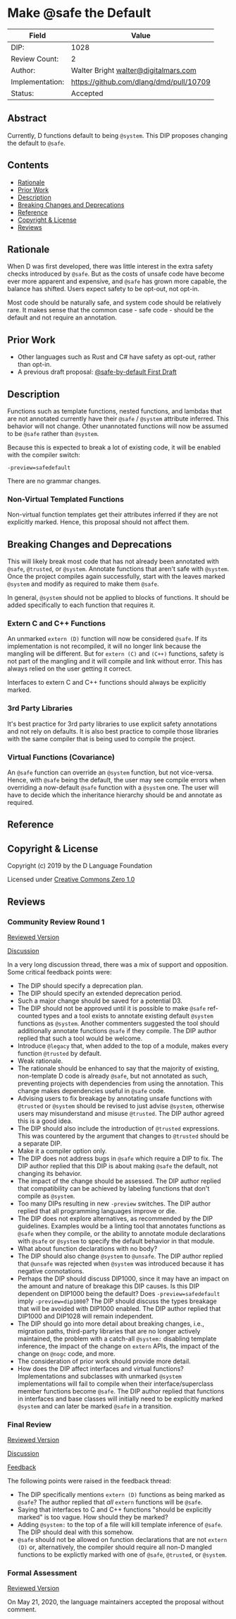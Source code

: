 # Make @safe the Default

| Field           | Value                                                           |
|-----------------|-----------------------------------------------------------------|
| DIP:            | 1028                                                            |
| Review Count:   | 2                                                               |
| Author:         | Walter Bright walter@digitalmars.com                            |
| Implementation: | https://github.com/dlang/dmd/pull/10709                         |
| Status:         | Accepted                                                        |

## Abstract

Currently, D functions default to being `@system`. This DIP proposes changing the default to `@safe`.


## Contents
* [Rationale](#rationale)
* [Prior Work](#prior-work)
* [Description](#description)
* [Breaking Changes and Deprecations](#breaking-changes-and-deprecations)
* [Reference](#reference)
* [Copyright & License](#copyright--license)
* [Reviews](#reviews)

## Rationale

When D was first developed, there was little interest in the extra safety checks
introduced by `@safe`. But as the costs of unsafe code have become ever more apparent
and expensive, and `@safe` has grown more capable, the balance has shifted. Users expect
safety to be opt-out, not opt-in.

Most code should be naturally safe, and system code should be relatively rare. It makes
sense that the common case - safe code - should be the default and not require an
annotation.


## Prior Work

* Other languages such as Rust and C# have safety as opt-out, rather than opt-in.
* A previous draft proposal: [@safe-by-default First Draft](https://github.com/dlang/DIPs/pull/153)

## Description

Functions such as template functions, nested functions, and lambdas that are not annotated
currently have their `@safe` / `@system` attribute inferred. This behavior will not change.
Other unannotated functions will now be assumed to be `@safe` rather than `@system`.

Because this is expected to break a lot of existing code, it will be enabled with the
compiler switch:

```
-preview=safedefault
```

There are no grammar changes.

### Non-Virtual Templated Functions

Non-virtual function templates get their attributes inferred if they are not explicitly marked.
Hence, this proposal should not affect them.

## Breaking Changes and Deprecations

This will likely break most code that has not already been annotated with `@safe`,
`@trusted`, or `@system`. Annotate functions that aren't safe with `@system`.
Once the project compiles again successfully, start with the leaves marked `@system` and
modify as required to make them `@safe`.

In general, `@system` should not be applied to blocks of functions. It should be added
specifically to each function that requires it.

### Extern C and C++ Functions

An unmarked `extern (D)` function will now be considered `@safe`. If its implementation is not recompiled,
it will no longer link because the mangling will be different. But for `extern (C)` and `(C++)` functions,
safety is not part of the mangling and it will compile and link without error. This has always
relied on the user getting it correct.

Interfaces to extern C and C++ functions should always be explicitly marked.

### 3rd Party Libraries

It's best practice for 3rd party libraries to use explicit safety annotations and not rely on defaults.
It is also best practice to compile those libraries with the same compiler that is being used
to compile the project.

### Virtual Functions (Covariance)

An `@safe` function can override an `@system` function, but not vice-versa. Hence, with `@safe` being
the default, the user may see compile errors when overriding a now-default `@safe` function with
a `@system` one. The user will have to decide which the inheritance hierarchy should be and annotate
as required.

## Reference

## Copyright & License
Copyright (c) 2019 by the D Language Foundation

Licensed under [Creative Commons Zero 1.0](https://creativecommons.org/publicdomain/zero/1.0/legalcode.txt)

## Reviews

### Community Review Round 1
[Reviewed Version](https://github.com/dlang/DIPs/blob/1b705f8d4faa095d6d9e3a1b81d6cfa6d688554b/DIPs/DIP1028.md)

[Discussion](https://forum.dlang.org/post/ejaxvwklkyfnksjkldux@forum.dlang.org)

In a very long discussion thread, there was a mix of support and opposition. Some critical feedback points were:
* The DIP should specify a deprecation plan.
* The DIP should specify an extended deprecation period.
* Such a major change should be saved for a potential D3.
* The DIP should not be approved until it is possible to make `@safe` ref-counted types and a tool exists to annotate existing default `@system` functions as `@system`. Another commenters suggested the tool should additionally annotate functions `@safe` if they compile. The DIP author replied that such a tool would be welcome.
* Introduce `@legacy` that, when added to the top of a module, makes every function `@trusted` by default.
* Weak rationale.
* The rationale should be enhanced to say that the majority of existing, non-template D code is already `@safe`, but not annotated as such, preventing projects with dependencies from using the annotation. This change makes dependencies useful in `@safe` code.
* Advising users to fix breakage by annotating unsafe functions with `@trusted` or `@system` should be revised to just advise `@system`, otherwise users may misunderstand and misuse `@trusted`. The DIP author agreed this is a good idea.
* The DIP should also include the introduction of `@trusted` expressions. This was countered by the argument that changes to `@trusted` should be a separate DIP.
* Make it a compiler option only.
* The DIP does not address bugs in `@safe` which require a DIP to fix. The DIP author replied that this DIP is about making `@safe` the default, not changing its behavior.
* The impact of the change should be assessed. The DIP author replied that compatibility can be achieved by labeling functions that don't compile as `@system`.
* Too many DIPs resulting in new `-preview` switches. The DIP author replied that all programming languages improve or die.
* The DIP does not explore alternatives, as recommended by the DIP guidelines. Examples would be a linting tool that annotates functions as `@safe` when they compile, or the ability to annotate module declarations with `@safe` or `@system` to specify the default behavior in that module.
* What about function declarations with no body?
* The DIP should also change `@system` to `@unsafe`. The DIP author replied that `@unsafe` was rejected when `@system` was introduced because it has negative connotations.
* Perhaps the DIP should discuss DIP1000, since it may have an impact on the amount and nature of breakage this DIP causes. Is this DIP dependent on DIP1000 being the default? Does `-preview=safedefault` imply `-preview=dip1000`? The DIP should discuss the types breakage that will be avoided with DIP1000 enabled. The DIP author replied that DIP1000 and DIP1028 will remain independent.
* The DIP should go into more detail about breaking changes, i.e., migration paths, third-party libraries that are no longer actively maintained, the problem with a catch-all `@system:` disabling template inference, the impact of the change on `extern` APIs, the impact of the change on `@nogc` code, and more.
* The consideration of prior work should provide more detail.
* How does the DIP affect interfaces and virtual functions? Implementations and subclasses with unmarked `@system` implementations will fail to compile when their interface/superclass member functions become `@safe`. The DIP author replied that functions in interfaces and base classes will initially need to be explicitly marked `@system` and can later be marked `@safe` in a transition.

### Final Review
[Reviewed Version](https://github.com/dlang/DIPs/blob/5afe088809bed47e45e14c9a90d7e78910ac4054/DIPs/DIP1028.md)

[Discussion](https://forum.dlang.org/post/jelbtgegkwcjhzwzesig@forum.dlang.org)

[Feedback](https://forum.dlang.org/post/wkdpnzarkbtqryighzpx@forum.dlang.org)

The following points were raised in the feedback thread:
* The DIP specifically mentions `extern (D)` functions as being marked as `@safe`? The author replied that *all* `extern` functions will be `@safe`.
* Saying that interfaces to C and C++ functions "should be explicitly marked" is too vague. How should they be marked?
* Adding `@system:` to the top of a file will kill template inference of `@safe`. The DIP should deal with this somehow. 
* `@safe` should not be allowed on function declarations that are not `extern (D)` or, alternatively, the compiler should require all non-D mangled functions to be explictly marked with one of `@safe`, `@trusted`, or `@system`. 

### Formal Assessment
[Reviewed Version](https://github.com/dlang/DIPs/blob/8356ab359d5a6bf9db562ef90dec51a0c39eaafd/DIPs/DIP1028.md)

On May 21, 2020, the language maintainers accepted the proposal without comment.

